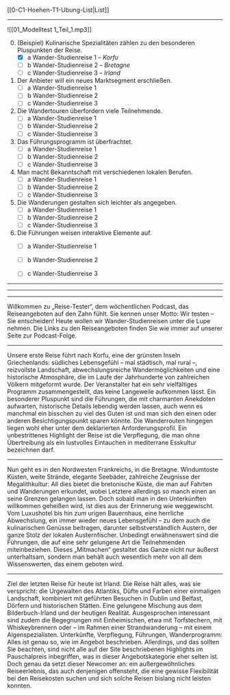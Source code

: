 [[0-C1-Hoehen-T1-Ubung-List|List]]

---

![[01_Modelltest 1_Teil_1.mp3]]

0. (Beispiel) Kulinarische Spezialitäten zählen zu den besonderen Pluspunkten der Reise.  
   - [x] a Wander-Studienreise 1 – *Korfu*  
   - [ ] b Wander-Studienreise 2 – *Bretagne*  
   - [ ] c Wander-Studienreise 3 – *Irland*  

1. Der Anbieter will ein neues Marktsegment erschließen.  
   - [ ] a Wander-Studienreise 1  
   - [ ] b Wander-Studienreise 2  
   - [ ] c Wander-Studienreise 3  

2. Die Wandertouren überfordern viele Teilnehmende.  
   - [ ] a Wander-Studienreise 1  
   - [ ] b Wander-Studienreise 2  
   - [ ] c Wander-Studienreise 3  

3. Das Führungsprogramm ist überfrachtet.  
   - [ ] a Wander-Studienreise 1  
   - [ ] b Wander-Studienreise 2  
   - [ ] c Wander-Studienreise 3  

4. Man macht Bekanntschaft mit verschiedenen lokalen Berufen.  
   - [ ] a Wander-Studienreise 1  
   - [ ] b Wander-Studienreise 2  
   - [ ] c Wander-Studienreise 3  

5. Die Wanderungen gestalten sich leichter als angegeben.  
   - [ ] a Wander-Studienreise 1  
   - [ ] b Wander-Studienreise 2  
   - [ ] c Wander-Studienreise 3  

6. Die Führungen weisen interaktive Elemente auf.  
   - [ ] a Wander-Studienreise 1  
   - [ ] b Wander-Studienreise 2  
   - [ ] c Wander-Studienreise 3  


---
---
---


Willkommen zu „Reise-Tester“, dem wöchentlichen Podcast, das Reiseangeboten auf den Zahn fühlt. Sie kennen unser Motto: Wir testen – Sie entscheiden! Heute wollen wir Wander-Studienreisen unter die Lupe nehmen. Die Links zu den Reiseangeboten finden Sie wie immer auf unserer Seite zur Podcast-Folge.

---

Unsere erste Reise führt nach Korfu, eine der grünsten Inseln Griechenlands: südliches Lebensgefühl – mal städtisch, mal rural –, reizvollste Landschaft, abwechslungsreiche Wandermöglichkeiten und eine historische Atmosphäre, die im Laufe der Jahrhunderte von zahlreichen Völkern mitgeformt wurde. Der Veranstalter hat ein sehr vielfältiges Programm zusammengestellt, das keine Langeweile aufkommen lässt. Ein besonderer Pluspunkt sind die Führungen, die mit charmanten Anekdoten aufwarten, historische Details lebendig werden lassen, auch wenn es manchmal ein bisschen zu viel des Guten ist und man sich den einen oder anderen Besichtigungspunkt sparen könnte. Die Wanderrouten hingegen liegen wohl eher unter dem deklarierten Anforderungsprofil. Ein unbestrittenes Highlight der Reise ist die Verpflegung, die man ohne Übertreibung als ein lustvolles Eintauchen in mediterrane Esskultur bezeichnen darf.

---

Nun geht es in den Nordwesten Frankreichs, in die Bretagne. Windumtoste Küsten, weite Strände, elegante Seebäder, zahlreiche Zeugnisse der Megalithkultur: All dies bietet die bretonische Küste, die man auf Fahrten und Wanderungen erkundet, wobei Letztere allerdings so manch einen an seine Grenzen gelangen lassen. Doch sobald man in den Unterkünften willkommen geheißen wird, ist dies aus der Erinnerung wie weggewischt. Vom Luxushotel bis hin zum urigen Bauernhaus, eine herrliche Abwechslung, ein immer wieder neues Lebensgefühl – zu dem auch die kulinarischen Genüsse beitragen, darunter selbstverständlich Austern, der ganze Stolz der lokalen Austernfischer. Unbedingt erwähnenswert sind die Führungen, die auf eine sehr gelungene Art die Teilnehmenden miteinbeziehen. Dieses „Mitmachen“ gestaltet das Ganze nicht nur äußerst unterhaltsam, sondern man behält auch wesentlich mehr von all dem Wissenswerten, das einem geboten wird.

---

Ziel der letzten Reise für heute ist Irland. Die Reise hält alles, was sie verspricht: die Urgewalten des Atlantiks, Düfte und Farben einer einmaligen Landschaft, kombiniert mit geführten Besuchen in Dublin und Belfast, Dörfern und historischen Stätten. Eine gelungene Mischung aus dem Bilderbuch-Irland und der heutigen Realität. Ausgesprochen interessant sind zudem die Begegnungen mit Einheimischen, etwa mit Torfstechern, mit Whiskeybrennern oder – im Rahmen einer Strandwanderung – mit einem Algenspezialisten. Unterkünfte, Verpflegung, Führungen, Wanderprogramm: Alles ist genau so, wie im Angebot beschrieben. Allerdings, und das sollten Sie beachten, sind nicht alle auf der Site beschriebenen Highlights im Pauschalpreis inbegriffen, was in dieser Angebotskategorie eher selten ist. Doch genau da setzt dieser Newcomer an: ein außergewöhnliches Reiseerlebnis, das auch denjenigen offensteht, die eine gewisse Flexibilität bei den Reisekosten suchen und sich solche Reisen bislang nicht leisten konnten. 